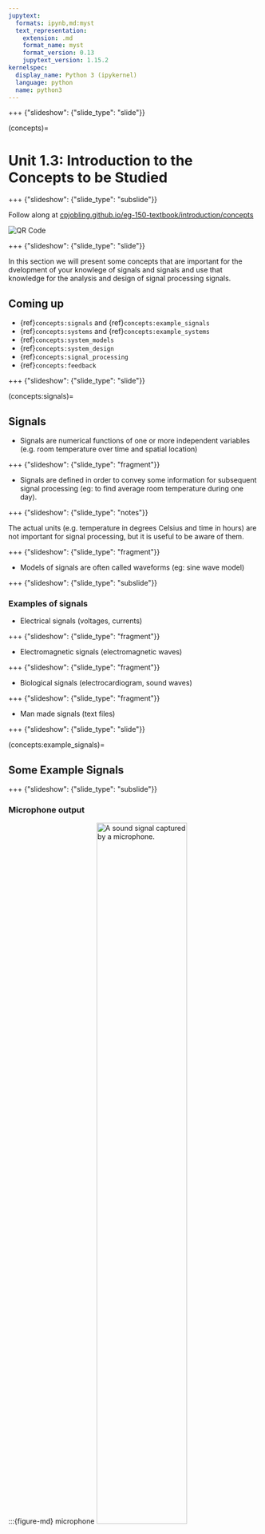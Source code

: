```yaml
---
jupytext:
  formats: ipynb,md:myst
  text_representation:
    extension: .md
    format_name: myst
    format_version: 0.13
    jupytext_version: 1.15.2
kernelspec:
  display_name: Python 3 (ipykernel)
  language: python
  name: python3
---
```


+++ {"slideshow": {"slide_type": "slide"}}

(concepts)=
# Unit 1.3: Introduction to the Concepts to be Studied

+++ {"slideshow": {"slide_type": "subslide"}}

Follow along at [cpjobling.github.io/eg-150-textbook/introduction/concepts](https://cpjobling.github.io/eg-150/introduction/concepts)

![QR Code](pictures/qrcode_unit1.3.png)

+++ {"slideshow": {"slide_type": "slide"}}

In this section we will present some concepts that are important for the dvelopment of your knowlege of signals and signals and use that knowledge for the analysis and design of signal processing signals.

## Coming up

* {ref}`concepts:signals` and {ref}`concepts:example_signals`
* {ref}`concepts:systems` and {ref}`concepts:example_systems`
* {ref}`concepts:system_models`
* {ref}`concepts:system_design`
* {ref}`concepts:signal_processing`
* {ref}`concepts:feedback`

+++ {"slideshow": {"slide_type": "slide"}}

(concepts:signals)=
## Signals

* Signals are numerical functions of one or more independent variables (e.g. room temperature over time and spatial location)

+++ {"slideshow": {"slide_type": "fragment"}}

* Signals are defined in order to convey some information for subsequent signal processing (eg: to find average room temperature during one day).

+++ {"slideshow": {"slide_type": "notes"}}

The actual units (e.g. temperature in degrees Celsius and time in hours) are not important for signal processing, but it is useful to be aware of them.

+++ {"slideshow": {"slide_type": "fragment"}}

* Models of signals are often called waveforms (eg: sine wave model)

+++ {"slideshow": {"slide_type": "subslide"}}

### Examples of signals

* Electrical signals (voltages, currents)

+++ {"slideshow": {"slide_type": "fragment"}}

* Electromagnetic signals (electromagnetic waves)

+++ {"slideshow": {"slide_type": "fragment"}}

* Biological signals (electrocardiogram, sound waves)

+++ {"slideshow": {"slide_type": "fragment"}}

* Man made signals (text files)

+++ {"slideshow": {"slide_type": "slide"}}

(concepts:example_signals)=
## Some Example Signals

+++ {"slideshow": {"slide_type": "subslide"}}

### Microphone output
 
:::{figure-md} microphone
<img src="pictures/sound.jpg" alt="A sound signal captured by a microphone." width="60%">

Microphone output (continuous-time, continuous values)
:::

+++ {"slideshow": {"slide_type": "notes"}}

In {numref}`microphone` sound pressure has been converted to a voltage signal.

+++ {"slideshow": {"slide_type": "subslide"}}

### On/off switch state
 
:::{figure-md} on-off
<img src="pictures/on-off.png" alt="A discete-time signal" width="60%">

On/off switch state (continuous time, discrete values)
:::

+++ {"slideshow": {"slide_type": "notes"}}

{numref}`on-off` shows the output of a switched device. The signal has only two discrete values but time is continuous. That is the switching can happen at any time instant.

+++ {"slideshow": {"slide_type": "subslide"}}

### Temperature difference

:::{figure-md} temp-diff
<img src="pictures/temp-diff.jpg" alt="The temperature difference of a 15cm thick wall." width="60%">

The temperature difference of a 15cm thick wall (contunuous space, continuous time)
:::

+++ {"slideshow": {"slide_type": "notes"}}

{numref}`temp-diff` shows the temperature difference of 15cm thick wall (continuous space, continuous value). The spatial location is independent variable, and time is a parameter.

+++ {"slideshow": {"slide_type": "subslide"}}

### Stock market prices

:::{figure-md} stocks
<img src="pictures/stocks.jpg" alt="Stock market prices" width="60%">

Stock market prices (discrete time, continuous values)
:::

+++ {"slideshow": {"slide_type": "notes"}}

{numref}`stocks` shows the value of a particular stock sold on a stock market on particular dates. This is an example of a discrete-time signal with continuous values.

+++ {"slideshow": {"slide_type": "subslide"}}

###  Frequency of marks in a test 

:::{figure-md} marks
<img src="pictures/marks.jpg" alt="Frequency of marks in a test" width="60%">

Frequency of marks in a test (discrete time, discrete values)
:::

+++ {"slideshow": {"slide_type": "notes"}}

{numref}`marks` shows the range of marks for a particular tests. The mark is one of a discete set of values. The frequency is the number of times a particular mark was achieved. It is an integer so the measured values are also discrete.

+++ {"slideshow": {"slide_type": "slide"}}

(concepts:systems)=
## What are systems?

+++ {"slideshow": {"slide_type": "subslide"}}

### Systems

+++ {"slideshow": {"slide_type": "fragment"}}

* modify and manipulate signals in order to extract some useful information

+++ {"slideshow": {"slide_type": "fragment"}}

* implement signal processing (first as mathematical models, then in hardware and software)

+++ {"slideshow": {"slide_type": "fragment"}}

* have inputs (to feed in signals) and outputs (to read out transformed signals) Physical system

+++ {"slideshow": {"slide_type": "subslide"}}

### A Physical System

:::{figure-md} physical_system
<img src="pictures/phys-sys.jpg" alt="A physical system for amplifying sound." width="60%">

A physical system for amplifying sound.
:::

+++ {"slideshow": {"slide_type": "notes"}}

In {numref}`physical_system sound waves are converted to an electrical signal by a microphone
and the electrical signal is amplified by the audio amplifier before being converted back to sound waves by the speaker.

+++ {"slideshow": {"slide_type": "subslide"}}

### Mathematical model of a system

:::{figure-md} math_model
<img src="pictures/math_model.jpg" alt="A mathematical model of a system" width="60%">

A mathematical model of a system
:::

+++ {"slideshow": {"slide_type": "notes"}}

For the system shown in schematic (block diagram) form in {numref}`math_model`

$$v_\mathrm{OUT}(t) = f (v_\mathrm{IN}(t))$$

E.g. $v_\mathrm{OUT}(t) = Av_\mathrm{IN}(t)$ where $A$ is a positive real number ($A \in \mathbb{R}^+$)(positive real number)

Mathematical abstractions of physical systems are necessary to devise approaches to signal processing problems.

+++ {"slideshow": {"slide_type": "subslide"}}

(concepts:example_systems)=
## Some example systems

:::{figure-md} systems
<img src="pictures/systems.jpg" alt="Some example systems" width="60%">

Some example systems
:::

+++ {"slideshow": {"slide_type": "subslide"}}

(concepts:system_models)=
## Why do we make models of systems?

+++ {"slideshow": {"slide_type": "fragment"}}

* We make mathematical models of every possible system on the Earth (biological, social, technological, geological,$\ldots$ systems)

+++ {"slideshow": {"slide_type": "fragment"}}

* Usually, the more complicated the model, the better it reflects the reality, but the more difficult it is to deal with (mathematically)

+++ {"slideshow": {"slide_type": "fragment"}}

* We are ‘digitalizing the world’ (Big Data, Internet of Things,$ldots$)

+++ {"slideshow": {"slide_type": "subslide"}}

### Can you recognize these systems?

+++

**Add pictures and poll**

+++ {"slideshow": {"slide_type": "slide"}}

(concepts:system_design)=
## System design

+++ {"slideshow": {"slide_type": "fragment"}}

### Top-down design
* Start from overall specifications, e.g. user requirements [Apple products]

+++ {"slideshow": {"slide_type": "fragment"}}

### Bottom-up design

* design sub-systems, then interconnect them to achive the desired system (Cloud computing, Internet, computer and cellular networks)

+++ {"slideshow": {"slide_type": "subslide"}}

### Example:  The Internet

:::{figure-md} internet
<img src="pictures/network.jpg" alt="A model of the internet" width="50%">

A simple model of the internet
:::

+++ {"slideshow": {"slide_type": "subslide"}}

Basic design requirments are (often) simple:

* e.g. send packets of data between two nodes in a network

+++ {"slideshow": {"slide_type": "subslide"}}

But	the	implementation	is	(almost	always) complicated:

+++ {"slideshow": {"slide_type": "fragment"}}

* how to distinguish end-nodes?

+++ {"slideshow": {"slide_type": "fragment"}}

* how to find the route?

+++ {"slideshow": {"slide_type": "fragment"}}

* how to share network (resources) among billions end-nodes?

+++ {"slideshow": {"slide_type": "fragment"}}

* how to deal with lost and delayed packets?

+++ {"slideshow": {"slide_type": "fragment"}}

* how to deal with mobility and nodes leaving and arriving?

+++ {"slideshow": {"slide_type": "slide"}}

(concepts:signal_processing)=
## What is Signal Processing?

+++ {"slideshow": {"slide_type": "subslide"}}

### Example scenarios
 
1. Given a system, find the signal that will pass through it well (e.g. design a transmitter signal in a communication system)

+++ {"slideshow": {"slide_type": "fragment"}}

2. Given a signal, find the system that will pass it well (e.g. design an audio amplifier)

+++ {"slideshow": {"slide_type": "fragment"}}

3. Design a system to make a desired change to the signal (e.g. design an audio equalizer)

+++ {"slideshow": {"slide_type": "fragment"}}

4. Design a system to extract information from the signal (e.g. design a communication receiver to recover transmitted data symbols)

+++ {"slideshow": {"slide_type": "subslide"}}

(concepts:feedback)=
## Feedback

+++ {"slideshow": {"slide_type": "fragment"}}

* Feedback is a key concept in Control Engineering.

+++ {"slideshow": {"slide_type": "fragment"}}

* It is found in all technological, biological, financial, social etc. systems.

+++ {"slideshow": {"slide_type": "fragment"}}

* In positive feedback: a change is amplified (including noise), e.g. useful to produce oscillations.

+++ {"slideshow": {"slide_type": "fragment"}}

* Negative feedback: a change is neutralized (noise is suppressed), e.g. useful to stabilize a system.

+++

## Summary

In this section we have presented some concepts from the field of **Signals and Systems** that we will study further in this and later courses.

We looked at

* {ref}`concepts:signals` and {ref}`concepts:example_signals`
* {ref}`concepts:systems` and {ref}`concepts:example_systems`
* {ref}`concepts:system_models`
* {ref}`concepts:system_design`
* {ref}`concepts:signal_processing`
* {ref}`concepts:feedback`

+++ {"slideshow": {"slide_type": "slide"}}

## Coming Next

In the following sections, we introduce the mathematical description and representation of signals and systems and their classifications. We also define several important basic signals essesntial to your studies.

The first of these will be {ref}`sig_intro`.
